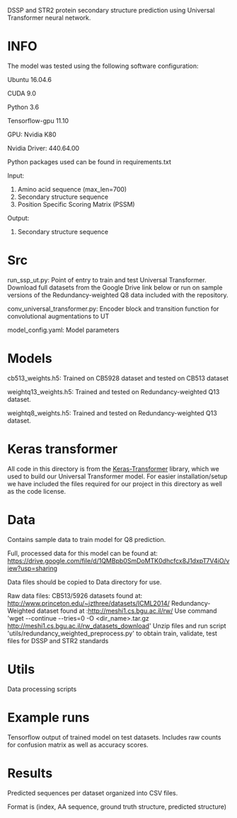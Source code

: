 DSSP and STR2 protein secondary structure prediction using Universal Transformer neural network.

# INFO

The model was tested using the following software configuration:

Ubuntu 16.04.6

CUDA 9.0

Python 3.6

Tensorflow-gpu 11.10

GPU: Nvidia K80

Nvidia Driver: 440.64.00

Python packages used can be found in requirements.txt

Input:
1) Amino acid sequence (max_len=700)
2) Secondary structure sequence
3) Position Specific Scoring Matrix (PSSM)

Output:
1) Secondary structure sequence

# Src
run_ssp_ut.py: Point of entry to train and test Universal Transformer. Download full datasets from the Google Drive link below or run on sample versions of the Redundancy-weighted Q8 data included with the repository.

conv_universal_transformer.py: Encoder block and transition function for convolutional augmentations to UT

model_config.yaml: Model parameters

# Models
cb513_weights.h5: Trained on CB5928 dataset and tested on CB513 dataset

weightq13_weights.h5: Trained and tested on Redundancy-weighted Q13 dataset.

weightq8_weights.h5: Trained and tested on Redundancy-weighted Q13 dataset.

# Keras transformer
All code in this directory is from the [Keras-Transformer](https://github.com/kpot/keras-transformer) library, which we used to build our Universal Transformer model. For easier installation/setup we have included the files required for our project in this directory as well as the code license.

# Data
Contains sample data to train model for Q8 prediction.

Full, processed data for this model can be found at: https://drive.google.com/file/d/1QMBpb0SmDoMTK0dhcfcx8J1dxpT7V4iO/view?usp=sharing

Data files should be copied to Data directory for use.

Raw data files:
CB513/5926 datasets found at: http://www.princeton.edu/~jzthree/datasets/ICML2014/
Redundancy-Weighted dataset found at :http://meshi1.cs.bgu.ac.il/rw/
Use command 'wget --continue --tries=0 -O <dir_name>.tar.gz http://meshi1.cs.bgu.ac.il/rw_datasets_download'
Unzip files and run script 'utils/redundancy_weighted_preprocess.py' to obtain train, validate, test files for DSSP and STR2 standards

# Utils
Data processing scripts

# Example runs
Tensorflow output of trained model on test datasets. Includes raw counts for confusion matrix as well as accuracy scores.

# Results
Predicted sequences per dataset organized into CSV files.

Format is (index, AA sequence, ground truth structure, predicted structure)
